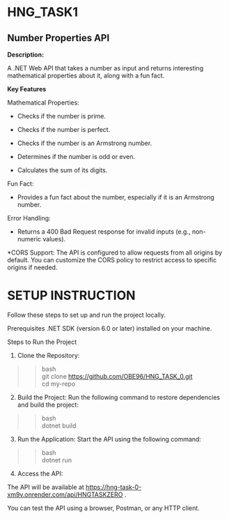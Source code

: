 # HNG_TASK1
## Number Properties API
**Description:**


A .NET Web API that takes a number as input and returns interesting mathematical properties about it, along with a fun fact.

**Key Features**

Mathematical Properties:

- Checks if the number is prime.

- Checks if the number is perfect.

- Checks if the number is an Armstrong number.

- Determines if the number is odd or even.

- Calculates the sum of its digits.

Fun Fact:

- Provides a fun fact about the number, especially if it is an Armstrong number.

Error Handling:

- Returns a 400 Bad Request response for invalid inputs (e.g., non-numeric values).


*CORS Support: The API is configured to allow requests from all origins by default. You can customize the CORS policy to restrict access to specific origins if needed.

# SETUP INSTRUCTION

Follow these steps to set up and run the project locally.

Prerequisites
.NET SDK (version 6.0 or later) installed on your machine.

Steps to Run the Project

1.  Clone the Repository:
>>bash   
git clone https://github.com/OBE96/HNG_TASK_0.git      
cd my-repo

2.  Build the Project:
Run the following command to restore dependencies and build the project:
>>bash     
dotnet build

3. Run the Application:
Start the API using the following command:

>>bash     
dotnet run    
4. Access the API:

The API will be available at https://hng-task-0-xm9v.onrender.com/api/HNGTASKZERO .

You can test the API using a browser, Postman, or any HTTP client.
